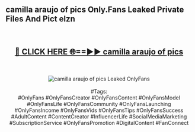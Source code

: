 <h2>camilla araujo of pics Only.Fans Leaked Private Files And Pict elzn</h2>
<br>
<div align="center">
<h2><a href="https://mediafiles.top/camilla_araujo_of_pics" rel="nofollow">🔴 CLICK HERE 🌐==►► camilla araujo of pics</a></h2>
<br>
<br>
<a href="https://mediafiles.top/camilla_araujo_of_pics" rel="nofollow" data-target="animated-image.originalLink"><img src="https://i.ibb.co.com/WyWwxjT/player-gif2.gif" alt="camilla araujo of pics Leaked OnlyFans" style="max-width: 100%; display: inline-block;" data-target="animated-image.originalImage"></a>
<br><br>
#Tags:
<br>
#OnlyFans #OnlyFansCreator #OnlyFansContent #OnlyFansModel #OnlyFansLife #OnlyFansCommunity #OnlyFansLaunching #OnlyFansIncome #OnlyFansVids #OnlyFansTips #OnlyFansSuccess #AdultContent #ContentCreator #InfluencerLife #SocialMediaMarketing #SubscriptionService #OnlyFansPromotion #DigitalContent #FanConnect
</div>
<br>